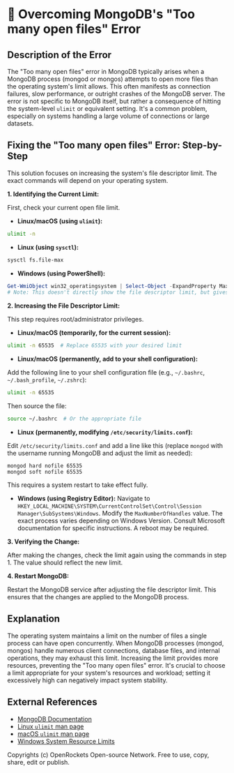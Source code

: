 # 🐞 Overcoming MongoDB's "Too many open files" Error


## Description of the Error

The "Too many open files" error in MongoDB typically arises when a MongoDB process (mongod or mongos) attempts to open more files than the operating system's limit allows.  This often manifests as connection failures, slow performance, or outright crashes of the MongoDB server.  The error is not specific to MongoDB itself, but rather a consequence of hitting the system-level `ulimit` or equivalent setting.  It's a common problem, especially on systems handling a large volume of connections or large datasets.


## Fixing the "Too many open files" Error: Step-by-Step

This solution focuses on increasing the system's file descriptor limit. The exact commands will depend on your operating system.

**1. Identifying the Current Limit:**

First, check your current open file limit.

* **Linux/macOS (using `ulimit`):**

```bash
ulimit -n
```

* **Linux (using `sysctl`):**

```bash
sysctl fs.file-max
```

* **Windows (using PowerShell):**

```powershell
Get-WmiObject win32_operatingsystem | Select-Object -ExpandProperty MaxProcessMemorySize
# Note: This doesn't directly show the file descriptor limit, but gives an indication of system resources. You'll need to adjust the limit through the system settings.  Search for "adjust number of files a process can open" in your Windows settings.
```


**2. Increasing the File Descriptor Limit:**

This step requires root/administrator privileges.

* **Linux/macOS (temporarily, for the current session):**

```bash
ulimit -n 65535  # Replace 65535 with your desired limit
```

* **Linux/macOS (permanently, add to your shell configuration):**

Add the following line to your shell configuration file (e.g., `~/.bashrc`, `~/.bash_profile`, `~/.zshrc`):

```bash
ulimit -n 65535
```

Then source the file:

```bash
source ~/.bashrc  # Or the appropriate file
```


* **Linux (permanently, modifying `/etc/security/limits.conf`):**

Edit `/etc/security/limits.conf` and add a line like this (replace `mongod` with the username running MongoDB and adjust the limit as needed):

```
mongod hard nofile 65535
mongod soft nofile 65535
```

This requires a system restart to take effect fully.


* **Windows (using Registry Editor):**  Navigate to `HKEY_LOCAL_MACHINE\SYSTEM\CurrentControlSet\Control\Session Manager\SubSystems\Windows`. Modify the `MaxNumberOfHandles` value. The exact process varies depending on Windows Version. Consult Microsoft documentation for specific instructions.  A reboot may be required.


**3. Verifying the Change:**

After making the changes, check the limit again using the commands in step 1.  The value should reflect the new limit.

**4. Restart MongoDB:**

Restart the MongoDB service after adjusting the file descriptor limit. This ensures that the changes are applied to the MongoDB process.


## Explanation

The operating system maintains a limit on the number of files a single process can have open concurrently.  When MongoDB processes (mongod, mongos) handle numerous client connections, database files, and internal operations, they may exhaust this limit.  Increasing the limit provides more resources, preventing the "Too many open files" error.  It's crucial to choose a limit appropriate for your system's resources and workload; setting it excessively high can negatively impact system stability.


## External References

* [MongoDB Documentation](https://www.mongodb.com/)
* [Linux `ulimit` man page](https://man7.org/linux/man-pages/man1/ulimit.1.html)
* [macOS `ulimit` man page](https://ss64.com/osx/ulimit.html)
* [Windows System Resource Limits](https://learn.microsoft.com/en-us/windows-server/performance/monitoring/managing-system-resource-limits)


Copyrights (c) OpenRockets Open-source Network. Free to use, copy, share, edit or publish.

